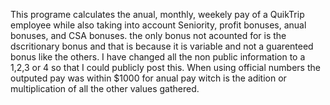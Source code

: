 This programe calculates the anual, monthly, weekely pay of a QuikTrip employee while also taking into account Seniority, 
profit bonuses, anual bonuses, and CSA bonuses. the only bonus not acounted for is the dscritionary bonus and that is because
it is variable and not a guarenteed bonus like the others. 
I have changed all the non public information to a 1,2,3 or 4 so that I could publicly post this. When using official numbers
the outputed pay was within $1000 for anual pay witch is the adition or multiplication of all the other values gathered.
